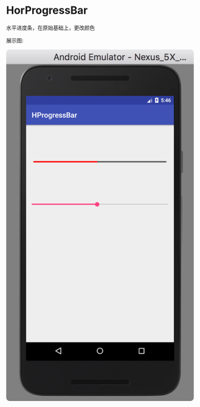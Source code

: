 # HorProgressBar
水平进度条，在原始基础上，更改颜色

展示图:

![image](https://github.com/Giousa/HorProgressBar/blob/master/screenshot/hprogressbar.png)
